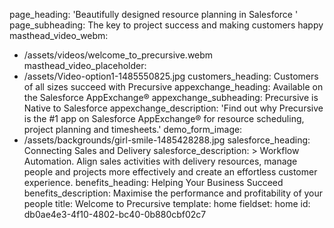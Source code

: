 page_heading: 'Beautifully designed resource planning in Salesforce '
page_subheading: The key to project success and making customers happy
masthead_video_webm:
  - /assets/videos/welcome_to_precursive.webm
masthead_video_placeholder:
  - /assets/Video-option1-1485550825.jpg
customers_heading: Customers of all sizes succeed with Precursive
appexchange_heading: Available on the Salesforce AppExchange®
appexchange_subheading: Precursive is Native to Salesforce
appexchange_description: 'Find out why Precursive is the #1 app on Salesforce AppExchange® for resource scheduling, project planning and timesheets.'
demo_form_image:
  - /assets/backgrounds/girl-smile-1485428288.jpg
salesforce_heading: Connecting Sales and Delivery
salesforce_description: >
  Workflow Automation. Align sales activities with delivery resources, manage people and projects more
  effectively and create an effortless customer experience.
benefits_heading: Helping Your Business Succeed
benefits_description: Maximise the performance and profitability of your people
title: Welcome to Precursive
template: home
fieldset: home
id: db0ae4e3-4f10-4802-bc40-0b880cbf02c7
